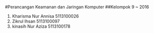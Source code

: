 #Perancangan Keamanan dan Jaringan Komputer
##Kelompok 9 ~ 2016

1. Kharisma Nur Annisa			5113100026
2. Zikrul Ihsan					5113100097
3. kinasih Nur Aziza			5113100178

